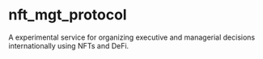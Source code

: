 # nft_mgt_protocol
A experimental service for organizing executive and managerial decisions internationally using NFTs and DeFi.
